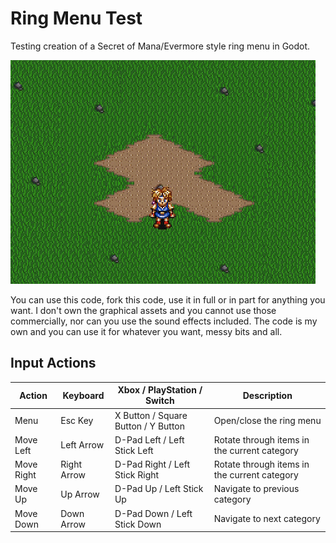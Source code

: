 # Ring Menu Test

Testing creation of a Secret of Mana/Evermore style ring menu in Godot.

![Ring Menu Demo](ring.gif)

You can use this code, fork this code, use it in full or in part for anything you want. I don't own the graphical assets and you cannot use those commercially, nor can you use the sound effects included. The code is my own and you can use it for whatever you want, messy bits and all.

## Input Actions

| Action | Keyboard | Xbox / PlayStation / Switch | Description |
|--------|----------|-----------|-------------|
| Menu | Esc Key | X Button / Square Button / Y Button | Open/close the ring menu |
| Move Left | Left Arrow | D-Pad Left / Left Stick Left | Rotate through items in the current category |
| Move Right | Right Arrow | D-Pad Right / Left Stick Right | Rotate through items in the current category |
| Move Up | Up Arrow | D-Pad Up / Left Stick Up | Navigate to previous category |
| Move Down | Down Arrow | D-Pad Down / Left Stick Down | Navigate to next category | 